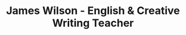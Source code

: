 ---
layout: teacher
title: "James Wilson - English & Creative Writing Teacher"
teacher_name: "James Wilson"
permalink: /teachers/james-wilson/
description: "Published author and literature expert. MA in English Literature with 10 years teaching experience."
---